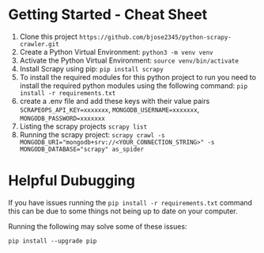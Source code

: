 # Getting Started - Cheat Sheet

1. Clone this project `https://github.com/bjose2345/python-scrapy-crawler.git`
2. Create a Python Virtual Environment: `python3 -m venv venv`
3. Activate the Python Virtual Environment: `source venv/bin/activate`
4. Install Scrapy using pip: `pip install scrapy`
5. To install the required modules for this python project to run you need to install the required python modules using the following command: `pip install -r requirements.txt`
6. create a .env file and add these keys with their value pairs `SCRAPEOPS_API_KEY=xxxxxxx`, `MONGODB_USERNAME=xxxxxxx`, `MONGODB_PASSWORD=xxxxxxx`
7. Listing the scrapy projects `scrapy list`
8. Running the scrapy project: `scrapy crawl -s MONGODB_URI="mongodb+srv://<YOUR_CONNECTION_STRING>" -s MONGODB_DATABASE="scrapy" as_spider`

# Helpful Dubugging

If you have issues running the `pip install -r requirements.txt` command this can be due to some things not being up to date on your computer.

Running the following may solve some of these issues:

`pip install --upgrade pip`
